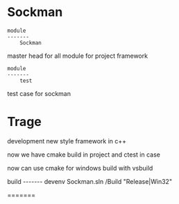 Sockman
======

    module
    -------
        Sockman

master head for all module for project framework

    module
    -------
        test

test case for sockman 

Trage
=======

development new style framework in c++ 

now we have cmake build in project and ctest in case

now can use cmake for windows build with vsbuild

build
    -------
devenv Sockman.sln /Build "Release|Win32"

=======


